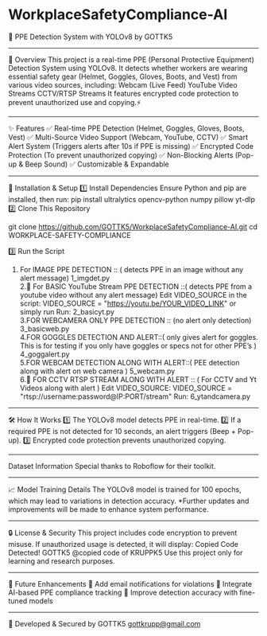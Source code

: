# WorkplaceSafetyCompliance-AI
🚀 PPE Detection System with YOLOv8
     by GOTTK5
__________________________________________________________________________________________________
📌 Overview
This project is a real-time PPE (Personal Protective Equipment) Detection System using YOLOv8. It detects whether workers are wearing essential safety gear (Helmet, Goggles, Gloves, Boots, and Vest) from various video sources, including:
Webcam (Live Feed)
YouTube Video Streams
CCTV/RTSP Streams
It features encrypted code protection to prevent unauthorized use and copying.⚡
_________________________________________________________________
✨ Features
✅ Real-time PPE Detection (Helmet, Goggles, Gloves, Boots, Vest)
✅ Multi-Source Video Support (Webcam, YouTube, CCTV)
✅ Smart Alert System (Triggers alerts after 10s if PPE is missing)
✅ Encrypted Code Protection (To prevent unauthorized copying)
✅ Non-Blocking Alerts (Pop-up & Beep Sound)
✅ Customizable & Expandable
__________________________________________________________________________________________________
🔧 Installation & Setup
1️⃣ Install Dependencies
Ensure Python and pip are installed, then run:
pip install ultralytics opencv-python numpy pillow yt-dlp
2️⃣ Clone This Repository

git clone <https://github.com/GOTTK5/WorkplaceSafetyCompliance-AI.git>
cd WORKPLACE-SAFETY-COMPLIANCE

3️⃣ Run the Script
1. For IMAGE PPE DETECTION :: ( detects PPE in an image without any alert message)
1_imgdet.py                      
2.🎥 For BASIC YouTube Stream PPE DETECTION ::( detects PPE from a youtube video without any alert message)
Edit VIDEO_SOURCE in the script:
VIDEO_SOURCE = "https://youtu.be/YOUR_VIDEO_LINK" 
or simply run
Run:
2_basicyt.py                      
3.FOR WEBCAMERA ONLY PPE DETECTION :: (no alert only detection)
3_basicweb.py                 
4.FOR GOGGLES DETECTION AND ALERT::( only gives alert for goggles. This is for testing if you only have goggles or specs not for  other PPE’s )
4_goggalert.py                 
5.FOR WEBCAM DETECTION ALONG WITH ALERT::( PEE detection along with alert on web camera )
5_webcam.py                   
6.📡 FOR CCTV RTSP STREAM ALONG WITH ALERT :: ( For CCTV and Yt Videos along with alert  )
Edit VIDEO_SOURCE:
VIDEO_SOURCE = "rtsp://username:password@IP:PORT/stream"
Run:
6_ytandcamera.py           
_________________________________________________________________
🛠 How It Works
1️⃣ The YOLOv8 model detects PPE in real-time.
2️⃣ If a required PPE is not detected for 10 seconds, an alert triggers (Beep + Pop-up).
3️⃣ Encrypted code protection prevents unauthorized copying.
__________________________________________________________________________________________________
Dataset Information
Special thanks to Roboflow for their toolkit.
__________________________________________________________________________________________________
📈 Model Training Details
The YOLOv8 model is trained for 100 epochs, which may lead to variations in detection accuracy. 
*Further updates and improvements will be made to enhance system performance.
__________________________________________________________________________________________________
🔒 License & Security
This project includes code encryption to prevent misuse. If unauthorized usage is detected, it will display:
Copied Code Detected! GOTTK5 @copied code of KRUPPK5
Use this project only for learning and research purposes.
_________________________________________________________________________________________________
🤖 Future Enhancements
🔹 Add email notifications for violations
🔹 Integrate AI-based PPE compliance tracking
🔹 Improve detection accuracy with fine-tuned models
__________________________________________________________________________________________________
🚀 Developed & Secured by GOTTK5
      gottkrupp@gmail.com
